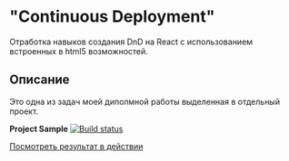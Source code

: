# "Continuous Deployment"  
Отработка навыков создания DnD на React с использованием встроенных в html5 возможностей.
  
## Описание  
Это одна из задач моей диполмной работы выделенная в отдельный проект.  

**Project Sample** [![Build status](https://ci.appveyor.com/api/projects/status/5pu41mm02ydpahsh?svg=true)](https://ci.appveyor.com/project/Gronik4/react-dnd-example)
  
[Посмотреть результат в действии](https://gronik4.github.io/react_dnd_example/)
